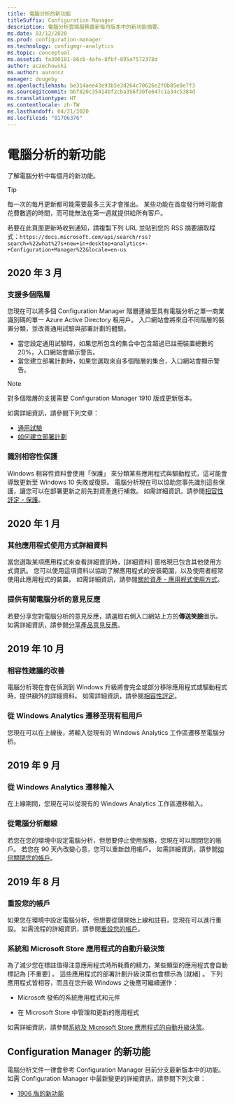 ```yaml
---
title: 電腦分析的新功能
titleSuffix: Configuration Manager
description: 電腦分析雲端服務最新每月版本中的新功能摘要。
ms.date: 03/12/2020
ms.prod: configuration-manager
ms.technology: configmgr-analytics
ms.topic: conceptual
ms.assetid: fa300181-86cb-4afe-8fbf-895a7572378d
author: aczechowski
ms.author: aaroncz
manager: dougeby
ms.openlocfilehash: be314aee43e93b5e3d264c70626e2f0b85e8e7f3
ms.sourcegitcommit: bbf820c35414bf2cba356f30fe047c1a34c5384d
ms.translationtype: HT
ms.contentlocale: zh-TW
ms.lasthandoff: 04/21/2020
ms.locfileid: "81706376"
---
```

# <a name="whats-new-in-desktop-analytics"></a>電腦分析的新功能

了解電腦分析中每個月的新功能。

> [!TIP]
> 每一次的每月更新都可能需要最多三天才會推出。 某些功能在首度發行時可能會花費數週的時間，而可能無法在第一週就提供給所有客戶。

若要在此頁面更新時收到通知，請複製下列 URL 並貼到您的 RSS 摘要讀取程式：`https://docs.microsoft.com/api/search/rss?search=%22what%27s+new+in+desktop+analytics+-+Configuration+Manager%22&locale=en-us`
<!-- a locale is required for the RSS search string -->

## <a name="march-2020"></a>2020 年 3 月

### <a name="support-for-multiple-hierarchies"></a>支援多個階層

<!-- 4814075, 6079184 -->

您現在可以將多個 Configuration Manager 階層連線至具有電腦分析之單一商業識別碼的單一 Azure Active Directory 租用戶。 入口網站會將來自不同階層的裝置分類，並改善通用試驗與部署計劃的體驗。

- 當您設定通用試驗時，如果您所包含的集合中包含超過已註冊裝置總數的 20%，入口網站會顯示警告。
- 當您建立部署計劃時，如果您選取來自多個階層的集合，入口網站會顯示警告。

> [!NOTE]
> 對多個階層的支援需要 Configuration Manager 1910 版或更新版本。

如需詳細資訊，請參閱下列文章：

- [通用試驗](deploy-pilot.md#bkmk_GlobalPilot)
- [如何建立部署計劃](create-deployment-plans.md)

### <a name="identify-compatibility-safeguards"></a>識別相容性保護

<!-- 5746559 -->

Windows 相容性資料會使用「保護」  來分類某些應用程式與驅動程式，這可能會導致更新至 Windows 10 失敗或復原。 電腦分析現在可以協助您事先識別這些保護，讓您可以在部署更新之前先對資產進行補救。 如需詳細資訊，請參閱[相容性評定 - 保護](compat-assessment.md#safeguards)。

## <a name="january-2020"></a>2020 年 1 月

### <a name="additional-app-usage-detail"></a>其他應用程式使用方式詳細資料

<!-- 5533890 -->

當您選取某項應用程式來查看詳細資訊時，[詳細資料] 窗格現已包含其他使用方式資訊。 您可以使用這項資料以協助了解應用程式的安裝範圍，以及使用者經常使用此應用程式的裝置。 如需詳細資訊，請參閱[關於資產 - 應用程式使用方式](about-assets.md#usage)。

### <a name="provide-feedback-on-desktop-analytics"></a>提供有關電腦分析的意見反應

<!-- 5451636 -->

若要分享您對電腦分析的意見反應，請選取右側入口網站上方的**傳送笑臉**圖示。 如需詳細資訊，請參閱[分享產品意見反應](get-support.md#bkmk_feedback)。

## <a name="october-2019"></a>2019 年 10 月

### <a name="improvements-to-compatibility-recommendations"></a>相容性建議的改善

<!-- 3594545 -->

電腦分析現在會在偵測到 Windows 升級將會完全或部分移除應用程式或驅動程式時，提供額外的詳細資料。 如需詳細資訊，請參閱[相容性評定](compat-assessment.md#asset-is-removed-during-upgrade)。

### <a name="migrate-from-windows-analytics-to-existing-tenant"></a>從 Windows Analytics 遷移至現有租用戶

<!-- 5202803 -->

您現在可以在上線後，將輸入從現有的 Windows Analytics 工作區遷移至電腦分析。

## <a name="september-2019"></a>2019 年 9 月

### <a name="migrate-inputs-from-windows-analytics"></a>從 Windows Analytics 遷移輸入

<!-- 4252663 -->

在上線期間，您現在可以從現有的 Windows Analytics 工作區遷移輸入。

### <a name="offboard-from-desktop-analytics"></a>從電腦分析離線

<!-- 4972396 -->

若您在您的環境中設定電腦分析，但想要停止使用服務，您現在可以關閉您的帳戶。 若您在 90 天內改變心意，您可以重新啟用帳戶。 如需詳細資訊，請參閱[如何關閉您的帳戶](account-close.md)。

## <a name="august-2019"></a>2019 年 8 月

### <a name="reset-your-account"></a>重設您的帳戶

<!-- 3733897 -->

如果您在環境中設定電腦分析，但想要從頭開始上線和註冊，您現在可以進行重設。 如需流程的詳細資訊，請參閱[重設您的帳戶](account-reset.md)。

### <a name="automatic-upgrade-decision-of-system-and-store-apps"></a>系統和 Microsoft Store 應用程式的自動升級決策

<!-- 3587232 -->

為了減少您在標註值得注意應用程式時所耗費的精力，某些類型的應用程式會自動標記為 [不重要]  。 這些應用程式的部署計劃升級決策也會標示為 [就緒]  。 下列應用程式皆相容，而且在您升級 Windows 之後應可繼續運作：

- Microsoft 發佈的系統應用程式和元件

- 在 Microsoft Store 中管理和更新的應用程式

如需詳細資訊，請參閱[系統及 Microsoft Store 應用程式的自動升級決策](about-assets.md#bkmk_plan-autoapp)。

## <a name="whats-new-in-configuration-manager"></a>Configuration Manager 的新功能

電腦分析文件一律會參考 Configuration Manager 目前分支最新版本中的功能。 如需 Configuration Manager 中最新變更的詳細資訊，請參閱下列文章：

<!-- - [What's new in version 1910](../core/plan-design/changes/whats-new-in-version-1910.md#bkmk_da) -->

- [1906 版的新功能](../core/plan-design/changes/whats-new-in-version-1906.md#bkmk_da)
